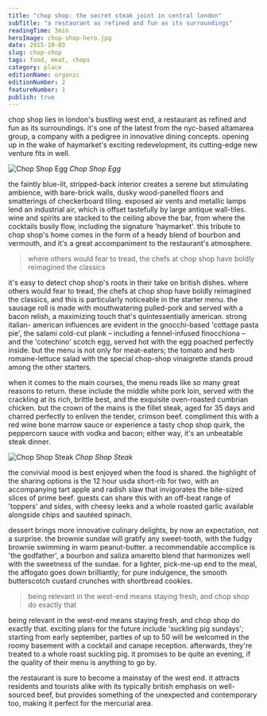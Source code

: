 ```yaml
---
title: "chop shop: the secret steak joint in central london"
subTitle: "a restaurant as refined and fun as its surroundings"
readingTime: 3min
heroImage: chop-shop-hero.jpg
date: 2015-10-03
slug: chop-shop
tags: food, meat, chops
category: place
editionName: organic
editionNumber: 2
featureNumber: 1
publish: true
---
```


chop shop lies in london's bustling west end, a restaurant as refined and fun as its surroundings. it's one of the latest from the nyc-based altamarea group, a company with a pedigree in innovative dining concepts. opening up in the wake of haymarket's exciting redevelopment, its cutting-edge new venture fits in well.

![Chop Shop Egg](hill-and-aubery-574-s1-0024.jpg)
*Chop Shop Egg*

the faintly blue-lit, stripped-back interior creates a serene but stimulating ambience, with bare-brick walls, dusky wood-panelled floors and smatterings of checkerboard tiling. exposed air vents and metallic lamps lend an industrial air, which is offset tastefully by large antique wall-tiles. wine and spirits are stacked to the ceiling above the bar, from where the cocktails busily flow, including the signature 'haymarket'. this tribute to chop shop's home comes in the form of a heady blend of bourbon and vermouth, and it's a great accompaniment to the restaurant's atmosphere.

> where others would fear to tread, the chefs at chop shop have boldly reimagined the classics

it's easy to detect chop shop's roots in their take on british dishes. where others would fear to tread, the chefs at chop shop have boldly reimagined the classics, and this is particularly noticeable in the starter menu. the sausage roll is made with mouthwatering pulled-pork and served with a bacon relish, a maximizing touch that's quintessentially american. strong italian- american influences are evident in the gnocchi-based 'cottage pasta pie', the salami cold-cut plank – including a fennel-infused finocchiona – and the 'cotechino' scotch egg, served hot with the egg poached perfectly inside. but the menu is not only for meat-eaters; the tomato and herb romaine-lettuce salad with the special chop-shop vinaigrette stands proud among the other starters.

when it comes to the main courses, the menu reads like so many great reasons to return. these include the middle white pork loin, served with the crackling at its rich, brittle best, and the exquisite oven-roasted cumbrian chicken. but the crown of the mains is the fillet steak, aged for 35 days and charred perfectly to enliven the tender, crimson beef. compliment this with a red wine bone marrow sauce or experience a tasty chop shop quirk, the peppercorn sauce with vodka and bacon; either way, it's an unbeatable steak dinner.

![Chop Shop Steak](hill-and-aubery-572-s1-0022.jpg)
*Chop Shop Steak*

the convivial mood is best enjoyed when the food is shared. the highlight of the sharing options is the 12 hour usda short-rib for two, with an accompanying tart apple and radish slaw that invigorates the bite-sized slices of prime beef. guests can share this with an off-beat range of 'toppers' and sides, with cheesy leeks and a whole roasted garlic available alongside chips and sautéed spinach.

dessert brings more innovative culinary delights, by now an expectation, not a surprise. the brownie sundae will gratify any sweet-tooth, with the fudgy brownie swimming in warm peanut-butter. a recommendable accomplice is 'the godfather', a bourbon and saliza amaretto blend that harmonizes well with the sweetness of the sundae. for a lighter, pick-me-up end to the meal, the affogato goes down brilliantly; for pure indulgence, the smooth butterscotch custard crunches with shortbread cookies.

> being relevant in the west-end means staying fresh, and chop shop do exactly that

being relevant in the west-end means staying fresh, and chop shop do exactly that. exciting plans for the future include 'suckling pig sundays'; starting from early september, parties of up to 50 will be welcomed in the roomy basement with a cocktail and canape reception. afterwards, they're treated to a whole roast suckling pig. it promises to be quite an evening, if the quality of their menu is anything to go by.

the restaurant is sure to become a mainstay of the west end. it attracts residents and tourists alike with its typically british emphasis on well-sourced beef, but provides something of the unexpected and contemporary too, making it perfect for the mercurial area.

